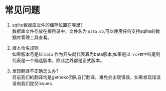 # 常见问题
1. sqlite数据库文件的储存位置在哪里?  
数据库文件存放在根目录中，文件名为 `data.db`,可以使用任何支持sqlite的数据库管理工具查看。  
  
2. 版本命名规则  
如果版本号是以 `bata` 作为开头就代表着为bata版本,如果是以`-rc+数字`结尾则代表是一个候选版本，除此之外都是正式版本。  
  
3. 发现翻译不正确怎么办?  
目前我们的翻译均是getneko团队自行翻译，难免会出现错误，如果发现错误请向我们提交issues.  


